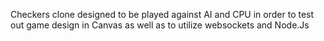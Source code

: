 Checkers clone designed to be played against AI and CPU in order to test out game design in Canvas as well as to utilize websockets and Node.Js